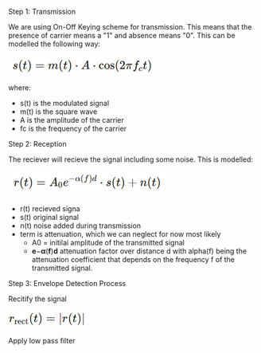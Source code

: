 Step 1: Transmission

We are using On-Off Keying scheme for transmission. This means that the presence of carrier means a "1" and absence means "0".
This can be modelled the following way:

![1741080766519](image/EnvelopeDetection/1741080766519.png)

where:

- s(t) is the modulated signal
- m(t) is the square wave
- A is the amplitude of the carrier
- fc is the frequency of the carrier

Step 2: Reception

The reciever will recieve the signal including some noise. This is modelled:

![1741081462596](image/EnvelopeDetection/1741081462596.png)

- r(t) recieved signa
- s(t) original signal
- n(t) noise added during transmission
- term is attenuation, which we can neglect for now most likely
  - A0 = initilai amplitude of the transmitted signal
  - **e**−**α**(**f**)**d** attenuation factor over distance d with alpha(f) being the attenuation coefficient that depends on the frequency f of the transmitted signal.


Step 3: Envelope Detection Process

Recitify the signal 

![1741081649942](image/EnvelopeDetection/1741081649942.png)

Apply low pass filter
